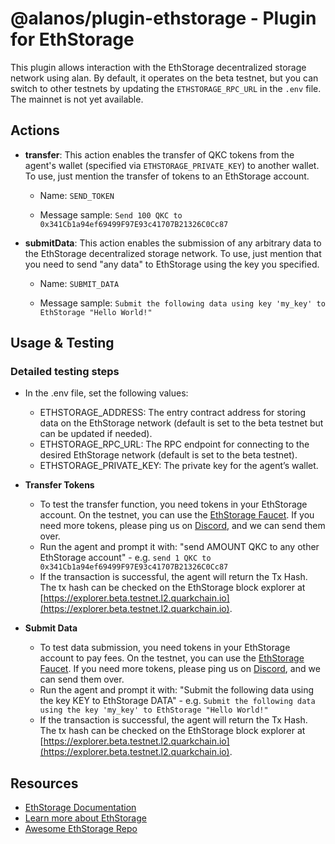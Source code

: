 # @alanos/plugin-ethstorage - Plugin for EthStorage

This plugin allows interaction with the EthStorage decentralized storage network using alan. By default, it operates on the beta testnet, but you can switch to other testnets by updating the `ETHSTORAGE_RPC_URL` in the `.env` file. The mainnet is not yet available.

## Actions

- **transfer**: This action enables the transfer of QKC tokens from the agent's wallet (specified via `ETHSTORAGE_PRIVATE_KEY`) to another wallet. To use, just mention the transfer of tokens to an EthStorage account.

  - Name: `SEND_TOKEN`

  - Message sample: `Send 100 QKC to 0x341Cb1a94ef69499F97E93c41707B21326C0Cc87`

- **submitData**: This action enables the submission of any arbitrary data to the EthStorage decentralized storage network. To use, just mention that you need to send "any data" to EthStorage using the key you specified.

  - Name: `SUBMIT_DATA`

  - Message sample: `Submit the following data using key 'my_key' to EthStorage "Hello World!"`

## Usage & Testing

### Detailed testing steps

- In the .env file, set the following values:
  - ETHSTORAGE_ADDRESS: The entry contract address for storing data on the EthStorage network (default is set to the beta testnet but can be updated if needed).
  - ETHSTORAGE_RPC_URL: The RPC endpoint for connecting to the desired EthStorage network (default is set to the beta testnet).
  - ETHSTORAGE_PRIVATE_KEY: The private key for the agent’s wallet.
- **Transfer Tokens**

  - To test the transfer function, you need tokens in your EthStorage account. On the testnet, you can use the [EthStorage Faucet](https://qkc-l2-faucet.eth.sep.w3link.io/). If you need more tokens, please ping us on [Discord](https://discord.com/invite/xhCwaMp7ps), and we can send them over.
  - Run the agent and prompt it with: "send AMOUNT QKC to any other EthStorage account" - e.g. `send 1 QKC to 0x341Cb1a94ef69499F97E93c41707B21326C0Cc87`
  - If the transaction is successful, the agent will return the Tx Hash.
    The tx hash can be checked on the EthStorage block explorer at [https://explorer.beta.testnet.l2.quarkchain.io](https://explorer.beta.testnet.l2.quarkchain.io).

- **Submit Data**
  - To test data submission, you need tokens in your EthStorage account to pay fees. On the testnet, you can use the [EthStorage Faucet](https://qkc-l2-faucet.eth.sep.w3link.io/). If you need more tokens, please ping us on [Discord](https://discord.com/invite/xhCwaMp7ps), and we can send them over.
  - Run the agent and prompt it with: "Submit the following data using the key KEY to EthStorage DATA" - e.g. `Submit the following data using the key 'my_key' to EthStorage "Hello World!"`
  - If the transaction is successful, the agent will return the Tx Hash. The tx hash can be checked on the EthStorage block explorer at [https://explorer.beta.testnet.l2.quarkchain.io](https://explorer.beta.testnet.l2.quarkchain.io).

## Resources

- [EthStorage Documentation](https://docs.ethstorage.io/)
- [Learn more about EthStorage](https://ethstorage.io/)
- [Awesome EthStorage Repo](https://github.com/ethstorage/)

